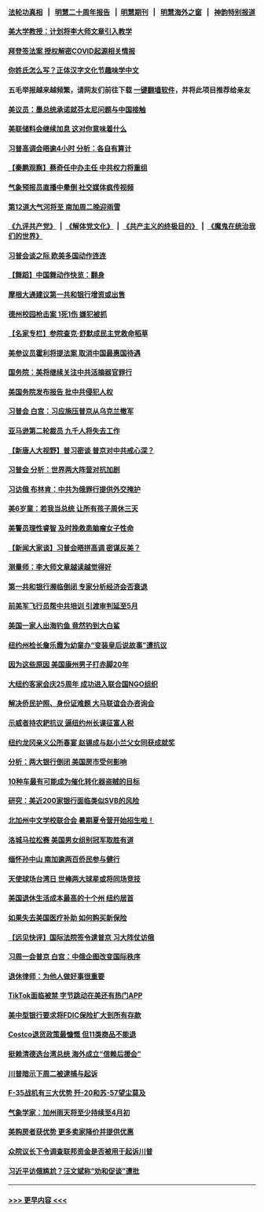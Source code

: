 #### [法轮功真相](https://github.com/gfw-breaker/truth/blob/master/README.md?t=0) &nbsp;&nbsp;|&nbsp;&nbsp; [明慧二十周年报告](https://github.com/gfw-breaker/mh-reports/blob/master/README.md?t=0) &nbsp;&nbsp;|&nbsp;&nbsp;[明慧期刊](https://github.com/gfw-breaker/mh-qikan) &nbsp;&nbsp;|&nbsp;&nbsp; [明慧海外之窗](https://github.com/gfw-breaker/mh-news/blob/master/README.md?t=0) &nbsp;&nbsp;|&nbsp;&nbsp; [神韵特别报道](https://github.com/gfw-breaker/mh-news/blob/master/shenyun.md?t=0)
#### [美大学教授：计划将李大师文章引入教学](../pages/nsc412/n13954777.md?t=03211243) 
#### [拜登签法案 授权解密COVID起源相关情报](../pages/nsc412/n13954813.md?t=03211243) 
#### [你姓氏怎么写？正体汉字文化节趣味学中文](../pages/nsc412/n13954754.md?t=03211243) 
#### 五毛举报越来越频繁，请网友们前往下载 [一键翻墙软件](https://github.com/gfw-breaker/ssr-accounts)，并将此项目推荐给亲友
#### [美议员：墨总统承诺就芬太尼问题与中国接触](../pages/nsc412/n13954711.md?t=03211243) 
#### [美联储料会继续加息 这对你意味着什么](../pages/nsc412/n13954694.md?t=03211243) 
#### [习普高调会晤逾4小时 分析：各自有算计](../pages/nsc412/n13954594.md?t=03211243) 
#### [【秦鹏观察】蔡奇任中办主任 中共权力将重组](../pages/nsc412/n13954678.md?t=03211243) 
#### [气象预报员直播中晕倒 社交媒体疯传视频](../pages/nsc412/n13954712.md?t=03211243) 
#### [第12道大气河将至 南加周二晚迎雨雪](../pages/nsc412/n13954709.md?t=03211243) 
#### [《九评共产党》](https://github.com/begood0513/9ping.md/blob/master/README.md) &nbsp;|&nbsp; [《解体党文化》](../../../../jtdwh.md/blob/master/README.md)  &nbsp;|&nbsp; [《共产主义的终极目的》](../../../../gczydzjmd.md/blob/master/README.md) &nbsp;|&nbsp; [《魔鬼在统治我们的世界》](../../../../mgztzwmdsj.md/blob/master/README.md) 
#### [习普会谈之际 欧美多国动作连连](../pages/nsc412/n13954654.md?t=03211243) 
#### [【舞蹈】中国舞动作快览：翻身](../pages/nsc412/n13954598.md?t=03211243) 
#### [摩根大通建议第一共和银行增资或出售](../pages/nsc412/n13954687.md?t=03211243) 
#### [德州校园枪击案 1死1伤 嫌犯被抓](../pages/nsc412/n13954701.md?t=03211243) 
#### [【名家专栏】参院查克‧舒默成民主党救命稻草](../pages/nsc412/n13954326.md?t=03211243) 
#### [美参议员霍利将提法案 取消中国最惠国待遇](../pages/nsc412/n13954644.md?t=03211243) 
#### [国务院：美将继续关注中共活摘器官罪行](../pages/nsc412/n13954656.md?t=03211243) 
#### [美国务院发布报告 批中共侵犯人权](../pages/nsc412/n13954646.md?t=03211243) 
#### [习普会 白宫：习应施压普京从乌克兰撤军](../pages/nsc412/n13954585.md?t=03211243) 
#### [亚马逊第二轮裁员 九千人将失去工作](../pages/nsc412/n13954617.md?t=03211243) 
#### [【新唐人大视野】普习密谈 普京对中共戒心深？](../pages/nsc412/n13954571.md?t=03211243) 
#### [习普会 分析：世界两大阵营对抗加剧](../pages/nsc412/n13954620.md?t=03211243) 
#### [习访俄 布林肯：中共为俄罪行提供外交掩护](../pages/nsc412/n13954596.md?t=03211243) 
#### [美6岁童：若我当总统 让所有孩子周休三天](../pages/nsc412/n13954398.md?t=03211243) 
#### [美警员理性睿智 及时挽救患脑瘤女子性命](../pages/nsc412/n13954261.md?t=03211243) 
#### [【新闻大家谈】习普会晤拼高调 密谋反美？](../pages/nsc412/n13954545.md?t=03211243) 
#### [测量师：李大师文章越读越觉得好](../pages/nsc412/n13953928.md?t=03211243) 
#### [第一共和银行濒临倒闭 专家分析经济会否衰退](../pages/nsc412/n13954243.md?t=03211243) 
#### [前美军飞行员帮中共培训 引渡审判延至5月](../pages/nsc412/n13953898.md?t=03211243) 
#### [美国一家人出海钓鱼 竟然钓到大白鲨](../pages/nsc412/n13954134.md?t=03211243) 
#### [纽约州检长詹乐霞为幼童办“变装皇后说故事”遭抗议](../pages/nsc412/n13954219.md?t=03211243) 
#### [因为这些原因 美国康州男子打赤脚20年](../pages/nsc412/n13953405.md?t=03211243) 
#### [大纽约客家会庆25周年 成功进入联合国NGO组织](../pages/nsc412/n13954185.md?t=03211243) 
#### [解决侨民护照、身份证难题 大马联谊会办咨询会](../pages/nsc412/n13953984.md?t=03211243) 
#### [示威者持农耙抗议 逼纽约州长课征富人税](../pages/nsc412/n13954192.md?t=03211243) 
#### [纽约龙冈亲义公所春宴 赵锡成与赵小兰父女同获成就奖](../pages/nsc412/n13954174.md?t=03211243) 
#### [分析：两大银行倒闭 美国房市受何影响](../pages/nsc412/n13954244.md?t=03211243) 
#### [10种车最有可能成为催化转化器盗贼的目标](../pages/nsc412/n13954268.md?t=03211243) 
#### [研究：美近200家银行面临类似SVB的风险](../pages/nsc412/n13954169.md?t=03211243) 
#### [北加州中文学校联合会  暑期夏令营开始招生啦！](../pages/nsc412/n13954255.md?t=03211243) 
#### [洛城马拉松赛 美国男女组别冠军取胜有道](../pages/nsc412/n13954226.md?t=03211243) 
#### [缅怀孙中山 南加逾两百侨民参与健行](../pages/nsc412/n13954196.md?t=03211243) 
#### [天使球场台湾日 世棒两大球星或将同场竞技](../pages/nsc412/n13954158.md?t=03211243) 
#### [美国退休生活成本最高的十个州 纽约居首](../pages/nsc412/n13953987.md?t=03211243) 
#### [如果失去美国医疗补助 如何购买新保险](../pages/nsc412/n13953948.md?t=03211243) 
#### [【远见快评】国际法院签令逮普京 习大阵仗访俄](../pages/nsc412/n13953183.md?t=03211243) 
#### [习周一会普京 白宫：中俄企图改变国际秩序](../pages/nsc412/n13953906.md?t=03211243) 
#### [退休律师：为他人做好事很重要](../pages/nsc412/n13952636.md?t=03211243) 
#### [TikTok面临被禁 字节跳动在美还有热门APP](../pages/nsc412/n13953855.md?t=03211243) 
#### [美中型银行要求将FDIC保险扩大到所有存款](../pages/nsc412/n13953859.md?t=03211243) 
#### [Costco退货政策最慷慨 但11类商品不能退](../pages/nsc412/n13952121.md?t=03211243) 
#### [挺赖清德选台湾总统 海外成立“信赖后援会”](../pages/nsc412/n13953861.md?t=03211243) 
#### [川普暗示下周二被逮捕与起诉](../pages/nsc412/n13953186.md?t=03211243) 
#### [F-35战机有三大优势 歼-20和苏-57望尘莫及](../pages/nsc412/n13952900.md?t=03211243) 
#### [气象学家：加州雨天将至少持续至4月初](../pages/nsc412/n13953337.md?t=03211243) 
#### [美购房者获优势 更多卖家降价并提供优惠](../pages/nsc412/n13953340.md?t=03211243) 
#### [众院议长下令调查联邦资金是否被用于起诉川普](../pages/nsc412/n13953342.md?t=03211243) 
#### [习近平访俄尴尬？汪文斌称“劝和促谈”遭批](../pages/nsc412/n13953279.md?t=03211243) 

----
#### [ >>> 更早内容 <<< ](../indexes/nsc412-earlier.md)

